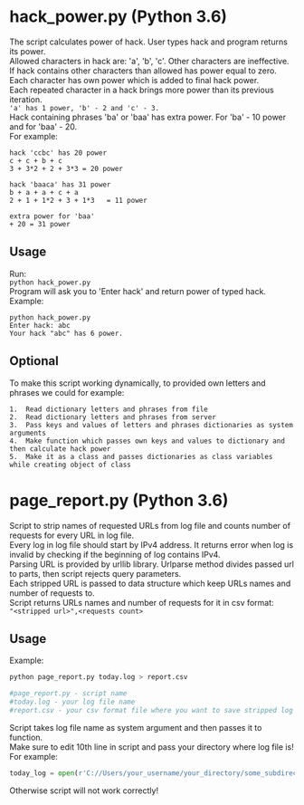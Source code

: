 # hack_power.py (Python 3.6)

The script calculates power of hack. User types hack and program returns its power.  
Allowed characters in hack are: 'a', 'b', 'c'. Other characters are ineffective.  
If hack contains other characters than allowed has power equal to zero.  
Each character has own power which is added to final hack power.  
Each repeated character in a hack brings more power than its previous iteration.  
`'a' has 1 power, 'b' - 2 and 'c' - 3.`  
Hack containing phrases 'ba' or 'baa' has extra power. For 'ba' - 10 power and for 'baa' - 20.  
For example:  
```
hack 'ccbc' has 20 power
c + c + b + c		
3 + 3*2 + 2 + 3*3 = 20 power

hack 'baaca' has 31 power
b + a + a + c + a	
2 + 1 + 1*2 + 3 + 1*3 	= 11 power

extra power for 'baa'
+ 20 = 31 power
```

## Usage

Run:  
`python hack_power.py`  
Program will ask you to 'Enter hack' and return power of typed hack.  
Example:  
```
python hack_power.py
Enter hack: abc
Your hack "abc" has 6 power.
```
## Optional
To make this script working dynamically, to provided own letters and phrases we could for example:
```
1.	Read dictionary letters and phrases from file
2.	Read dictionary letters and phrases from server
3.	Pass keys and values of letters and phrases dictionaries as system arguments
4.	Make function which passes own keys and values to dictionary and then calculate hack power
5.	Make it as a class and passes dictionaries as class variables while creating object of class
```


# page_report.py (Python 3.6)

Script to strip names of requested URLs from log file and counts number of requests for every URL in log file.  
Every log in log file should start by IPv4 address. It returns error when log is invalid by checking if the beginning of log contains IPv4.  
Parsing URL is provided by urllib library. Urlparse method divides passed url to parts, then script rejects query parameters.  
Each stripped URL is passed to data structure which keep URLs names and number of requests to.  
Script returns URLs names and number of requests for it in csv format:  
`"<stripped url>",<requests count>`  

## Usage

Example:  
```py
python page_report.py today.log > report.csv

#page_report.py - script name
#today.log - your log file name
#report.csv - your csv format file where you want to save stripped log file
```
Script takes log file name as system argument and then passes it to function.  
Make sure to edit 10th line in script and pass your directory where log file is!  
For example:  
```py
today_log = open(r'C://Users/your_username/your_directory/some_subdirectory/' + log_file, 'r')
```
Otherwise script will not work correctly!


